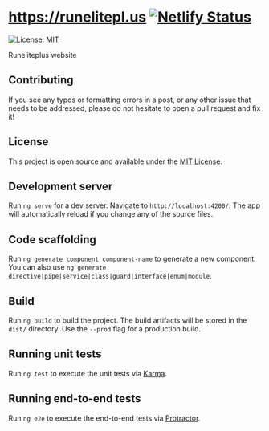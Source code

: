 # https://runelitepl.us [![Netlify Status](https://api.netlify.com/api/v1/badges/dab38b2f-c1da-4e02-b7f7-f23c3290f5f6/deploy-status)](https://app.netlify.com/sites/runeliteplus/deploys)
[![License: MIT](https://img.shields.io/badge/License-MIT-blue.svg)](https://opensource.org/licenses/MIT)

Runeliteplus website

## Contributing

If you see any typos or formatting errors in a post, or any other issue that needs to be addressed, please do not hesitate to open a pull request and fix it!


## License

This project is open source and available under the [MIT License](LICENSE).

## Development server

Run `ng serve` for a dev server. Navigate to `http://localhost:4200/`. The app will automatically reload if you change any of the source files.

## Code scaffolding

Run `ng generate component component-name` to generate a new component. You can also use `ng generate directive|pipe|service|class|guard|interface|enum|module`.

## Build

Run `ng build` to build the project. The build artifacts will be stored in the `dist/` directory. Use the `--prod` flag for a production build.

## Running unit tests

Run `ng test` to execute the unit tests via [Karma](https://karma-runner.github.io).

## Running end-to-end tests

Run `ng e2e` to execute the end-to-end tests via [Protractor](http://www.protractortest.org/).

